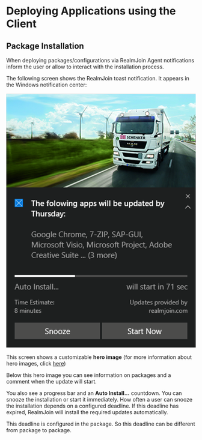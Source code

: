 # Deploying Applications using the Client

## Package Installation

When deploying packages/configurations via RealmJoin Agent notifications inform the user or allow to interact with the installation process.

The following screen shows the RealmJoin toast notification. It appears in the Windows notification center:

![](<../../.gitbook/assets/image (11).png>)

This screen shows a customizable **hero image** (for more information about hero images, click [here](https://docs.microsoft.com/en-us/windows/uwp/design/shell/tiles-and-notifications/adaptive-interactive-toasts#hero-image))

Below this hero image you can see information on packages and a comment when the update will start.

You also see a progress bar and an **Auto Install...** countdown. You can snooze the installation or start it immediately. How often a user can snooze the installation depends on a configured deadline. If this deadline has expired, RealmJoin will install the required updates automatically.

This deadline is configured in the package. So this deadline can be different from package to package.
